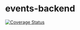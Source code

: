 # events-backend
[![Coverage Status](https://coveralls.io/repos/github/blockchainsforschools/events-backend/badge.svg?branch=master)](https://coveralls.io/github/blockchainsforschools/events-backend?branch=master)

